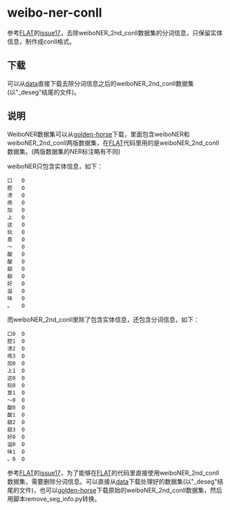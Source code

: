 # weibo-ner-conll
参考[FLAT](https://github.com/LeeSureman/Flat-Lattice-Transformer)的[issue17](https://github.com/LeeSureman/Flat-Lattice-Transformer/issues/17)，去除weiboNER_2nd_conll数据集的分词信息，只保留实体信息，制作成conll格式。

## 下载

可以从[data](https://github.com/shenhuaze/weibo-ner-conll/tree/main/data)直接下载去除分词信息之后的weiboNER_2nd_conll数据集(以"_deseg"结尾的文件)。

## 说明

WeiboNER数据集可以从[golden-horse](https://github.com/hltcoe/golden-horse/tree/master/data)下载，里面包含weiboNER和weiboNER_2nd_conll两版数据集，在[FLAT](https://github.com/LeeSureman/Flat-Lattice-Transformer)代码里用的是weiboNER_2nd_conll数据集。(两版数据集的NER标注略有不同)

weiboNER只包含实体信息，如下：

```
口	O
腔	O
溃	O
疡	O
加	O
上	O
这	O
玩	O
意	O
～	O
酸	O
酸	O
甜	O
甜	O
好	O
滋	O
味	O
。	O
```

而weiboNER_2nd_conll里除了包含实体信息，还包含分词信息，如下：

```
口0	O
腔1	O
溃2	O
疡3	O
加0	O
上1	O
这0	O
玩0	O
意1	O
～0	O
酸0	O
酸1	O
甜2	O
甜3	O
好0	O
滋0	O
味1	O
。0	O
```

参考[FLAT](https://github.com/LeeSureman/Flat-Lattice-Transformer)的[issue17](https://github.com/LeeSureman/Flat-Lattice-Transformer/issues/17)，为了能够在[FLAT](https://github.com/LeeSureman/Flat-Lattice-Transformer)的代码里直接使用weiboNER_2nd_conll数据集，需要删除分词信息。可以直接从[data](https://github.com/shenhuaze/weibo-ner-conll/tree/main/data)下载处理好的数据集(以"_deseg"结尾的文件)，也可以[golden-horse](https://github.com/hltcoe/golden-horse/tree/master/data)下载原始的weiboNER_2nd_conll数据集，然后用脚本remove_seg_info.py转换。
